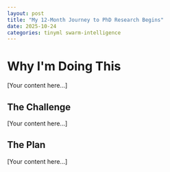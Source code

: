 ```yaml
---
layout: post
title: "My 12-Month Journey to PhD Research Begins"
date: 2025-10-24
categories: tinyml swarm-intelligence
---
```


# Why I'm Doing This

[Your content here...]

## The Challenge

[Your content here...]

## The Plan

[Your content here...]
